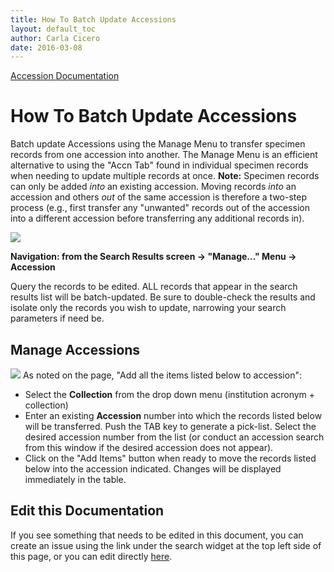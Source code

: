 ```yaml
---
title: How To Batch Update Accessions
layout: default_toc
author: Carla Cicero
date: 2016-03-08
---
```


[Accession Documentation](https://handbook.arctosdb.org/documentation/accession.html)

# How To Batch Update Accessions

Batch update Accessions using the Manage Menu to transfer specimen records from one accession into another. The Manage Menu is an efficient alternative to using the "Accn Tab" found in individual specimen records when needing to update multiple records at once. **Note:** Specimen records can only be added _into_ an existing accession. Moving  records _into_ an accession and others _out_ of the same accession is therefore a two-step process (e.g., first transfer any "unwanted" records out of the accession into a different accession before transferring any additional records in).

![](https://github.com/ArctosDB/documentation-wiki/blob/master/tutorial_images/manage_accessions_1.jpg)

**Navigation: from the Search Results screen → "Manage..." Menu → Accession**

Query the records to be edited. ALL records that appear in the search results list will be batch-updated. Be sure to double-check the results and isolate only the records you wish to update, narrowing your search parameters if need be.

## Manage Accessions

![](https://github.com/ArctosDB/documentation-wiki/blob/master/tutorial_images/manage_accessions_2.jpg)
As noted on the page, "Add all the items listed below to accession":
* Select the **Collection** from the drop down menu (institution acronym + collection)
* Enter an existing **Accession** number into which the records listed below will be transferred. Push the TAB key to generate a pick-list. Select the desired accession number from the list (or conduct an accession search from this window if the desired accession does not appear).
* Click on the "Add Items" button when ready to move the records listed below into the accession indicated. Changes will be displayed immediately in the table.

## Edit this Documentation

If you see something that needs to be edited in this document, you can create an issue using the link under the search widget at the top left side of this page, or you can edit directly <a href="https://github.com/ArctosDB/documentation-wiki/edit/gh-pages/_how_to/How-to-Batch-Update-Accessions.markdown" target="_blank">here</a>.
